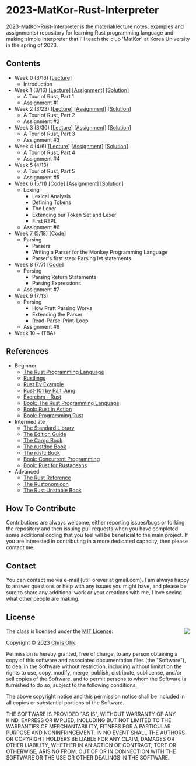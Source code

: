 # 2023-MatKor-Rust-Interpreter

2023-MatKor-Rust-Interpreter is the material(lecture notes, examples and assignments) repository for learning Rust programming language and making simple interpreter that I'll teach the club 'MatKor' at Korea University in the spring of 2023.

## Contents

- Week 0 (3/16) [[Lecture]](./1%20-%20Lecture/230316%20-%20Rust%20Basic%20%2B%20Make%20Interpreter%2C%20Week%200.pdf)
  - Introduction
- Week 1 (3/16) [[Lecture]](./1%20-%20Lecture/230316%20-%20Rust%20Basic%20%2B%20Make%20Interpreter%2C%20Week%201.pdf) [[Assignment]](./3%20-%20Assignment/230316%20-%20Rust%20Basic%20%2B%20Make%20Interpreter%2C%20Week%201/) [[Solution]](./4%20-%20Solution/230316%20-%20Rust%20Basic%20%2B%20Make%20Interpreter%2C%20Week%201/)
  - A Tour of Rust, Part 1
  - Assignment #1
- Week 2 (3/23) [[Lecture]](./1%20-%20Lecture/230323%20-%20Rust%20Basic%20%2B%20Make%20Interpreter%2C%20Week%202.pdf) [[Assignment]](./3%20-%20Assignment/230323%20-%20Rust%20Basic%20%2B%20Make%20Interpreter%2C%20Week%202/) [[Solution]](./4%20-%20Solution/230323%20-%20Rust%20Basic%20%2B%20Make%20Interpreter%2C%20Week%202/)
  - A Tour of Rust, Part 2
  - Assignment #2
- Week 3 (3/30) [[Lecture]](./1%20-%20Lecture/230330%20-%20Rust%20Basic%20%2B%20Make%20Interpreter%2C%20Week%203.pdf) [[Assignment]](./3%20-%20Assignment/230330%20-%20Rust%20Basic%20%2B%20Make%20Interpreter%2C%20Week%203/) [[Solution]](./4%20-%20Solution/230330%20-%20Rust%20Basic%20%2B%20Make%20Interpreter%2C%20Week%203/)
  - A Tour of Rust, Part 3
  - Assignment #3
- Week 4 (4/6) [[Lecture]](./1%20-%20Lecture/230406%20-%20Rust%20Basic%20%2B%20Make%20Interpreter%2C%20Week%204.pdf) [[Assignment]](./3%20-%20Assignment/230406%20-%20Rust%20Basic%20%2B%20Make%20Interpreter%2C%20Week%204/) [[Solution]](./4%20-%20Solution/230406%20-%20Rust%20Basic%20%2B%20Make%20Interpreter%2C%20Week%204/)
  - A Tour of Rust, Part 4
  - Assignment #4
- Week 5 (4/13)
  - A Tour of Rust, Part 5
  - Assignment #5
- Week 6 (5/11) [[Code]](./2%20-%20Code/230511%20-%20Rust%20Basic%20%2B%20Make%20Interpreter%2C%20Week%206/) [[Assignment]](./3%20-%20Assignment/230511%20-%20Rust%20Basic%20%2B%20Make%20Interpreter%2C%20Week%206/) [[Solution]](./4%20-%20Solution/230511%20-%20Rust%20Basic%20%2B%20Make%20Interpreter%2C%20Week%206/)
  - Lexing
    - Lexical Analysis
    - Defining Tokens
    - The Lexer
    - Extending our Token Set and Lexer
    - First REPL
  - Assignment #6
- Week 7 (5/18) [[Code]](./2%20-%20Code/230518%20-%20Rust%20Basic%20%2B%20Make%20Interpreter%2C%20Week%207/)
  - Parsing
    - Parsers
    - Writing a Parser for the Monkey Programming Language
    - Parser's first step: Parsing let statements
- Week 8 (7/7) [[Code]](./2%20-%20Code/230707%20-%20Rust%20Basic%20%2B%20Make%20Interpreter%2C%20Week%208/)
  - Parsing
    - Parsing Return Statements
    - Parsing Expressions
  - Assignment #7
- Week 9 (7/13)
  - Parsing
    - How Pratt Parsing Works
    - Extending the Parser
    - Read-Parse-Print-Loop
  - Assignment #8
- Week 10 ~ (TBA)
  
## References

- Beginner
  * [The Rust Programming Language](https://doc.rust-lang.org/book/)
  * [Rustlings](https://github.com/rust-lang/rustlings/)
  * [Rust By Example](https://doc.rust-lang.org/stable/rust-by-example/)
  * [Rust-101 by Ralf Jung](https://www.ralfj.de/projects/rust-101/main.html)
  * [Exercism - Rust](https://exercism.org/tracks/rust)
  * [Book: The Rust Programming Language](http://www.yes24.com/Product/Goods/83075894)
  * [Book: Rust in Action](https://www.manning.com/books/rust-in-action)
  * [Book: Programming Rust](https://www.oreilly.com/library/view/programming-rust-2nd/9781492052586/)
- Intermediate
  * [The Standard Library](https://doc.rust-lang.org/std/index.html)
  * [The Edition Guide](https://doc.rust-lang.org/edition-guide/index.html)
  * [The Cargo Book](https://doc.rust-lang.org/cargo/index.html)
  * [The rustdoc Book](https://doc.rust-lang.org/rustdoc/index.html)
  * [The rustc Book](https://doc.rust-lang.org/rustc/index.html)
  * [Book: Concurrent Programming](http://www.yes24.com/Product/Goods/108570426)
  * [Book: Rust for Rustaceans](https://rust-for-rustaceans.com/)
- Advanced
  * [The Rust Reference](https://doc.rust-lang.org/reference/index.html)
  * [The Rustonomicon](https://doc.rust-lang.org/nomicon/index.html)
  * [The Rust Unstable Book](https://doc.rust-lang.org/nightly/unstable-book/index.html)

## How To Contribute

Contributions are always welcome, either reporting issues/bugs or forking the repository and then issuing pull requests when you have completed some additional coding that you feel will be beneficial to the main project. If you are interested in contributing in a more dedicated capacity, then please contact me.

## Contact

You can contact me via e-mail (utilForever at gmail.com). I am always happy to answer questions or help with any issues you might have, and please be sure to share any additional work or your creations with me, I love seeing what other people are making.

## License

<img align="right" src="http://opensource.org/trademarks/opensource/OSI-Approved-License-100x137.png">

The class is licensed under the [MIT License](http://opensource.org/licenses/MIT):

Copyright &copy; 2023 [Chris Ohk](http://www.github.com/utilForever).

Permission is hereby granted, free of charge, to any person obtaining a copy of this software and associated documentation files (the "Software"), to deal in the Software without restriction, including without limitation the rights to use, copy, modify, merge, publish, distribute, sublicense, and/or sell copies of the Software, and to permit persons to whom the Software is furnished to do so, subject to the following conditions:

The above copyright notice and this permission notice shall be included in all copies or substantial portions of the Software.

THE SOFTWARE IS PROVIDED "AS IS", WITHOUT WARRANTY OF ANY KIND, EXPRESS OR IMPLIED, INCLUDING BUT NOT LIMITED TO THE WARRANTIES OF MERCHANTABILITY, FITNESS FOR A PARTICULAR PURPOSE AND NONINFRINGEMENT. IN NO EVENT SHALL THE AUTHORS OR COPYRIGHT HOLDERS BE LIABLE FOR ANY CLAIM, DAMAGES OR OTHER LIABILITY, WHETHER IN AN ACTION OF CONTRACT, TORT OR OTHERWISE, ARISING FROM, OUT OF OR IN CONNECTION WITH THE SOFTWARE OR THE USE OR OTHER DEALINGS IN THE SOFTWARE.
